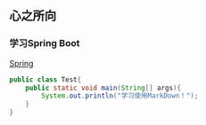 ## 心之所向

### 学习Spring Boot
[Spring](spring.io)

```java
public class Test{
    public static void main(String[] args){
        System.out.println("学习使用MarkDown！");
    }
}
```